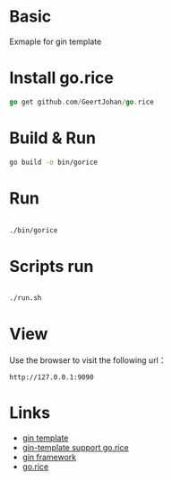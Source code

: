 # Basic
Exmaple for gin template


# Install go.rice
```go
go get github.com/GeertJohan/go.rice
```

# Build & Run

```bash
go build -o bin/gorice
```


# Run

```bash

./bin/gorice

```

# Scripts run
```bash

./run.sh

```


# View
Use the browser to visit the following url：
```
http://127.0.0.1:9090
```

# Links

- [gin template](https://github.com/foolin/gin-template)
- [gin-template support go.rice](https://github.com/foolin/gin-template/tree/master/supports/gorice)
- [gin framework](https://github.com/gin-gonic/gin)
- [go.rice](https://github.com/GeertJohan/go.rice)
